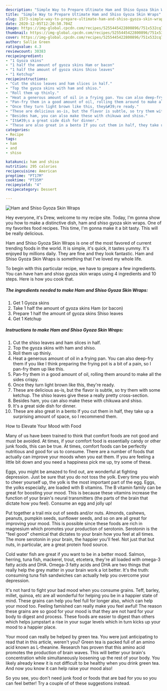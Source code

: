 ```yaml
---
description: "Simple Way to Prepare Ultimate Ham and Shiso Gyoza Skin Wraps"
title: "Simple Way to Prepare Ultimate Ham and Shiso Gyoza Skin Wraps"
slug: 1573-simple-way-to-prepare-ultimate-ham-and-shiso-gyoza-skin-wraps
date: 2020-12-05T12:20:50.704Z
image: https://img-global.cpcdn.com/recipes/5255445422800896/751x532cq70/ham-and-shiso-gyoza-skin-wraps-recipe-main-photo.jpg
thumbnail: https://img-global.cpcdn.com/recipes/5255445422800896/751x532cq70/ham-and-shiso-gyoza-skin-wraps-recipe-main-photo.jpg
cover: https://img-global.cpcdn.com/recipes/5255445422800896/751x532cq70/ham-and-shiso-gyoza-skin-wraps-recipe-main-photo.jpg
author: Sallie Green
ratingvalue: 4.3
reviewcount: 30383
recipeingredient:
- "1 Gyoza skins"
- "1 half the amount of gyoza skins Ham or bacon"
- "1 half the amount of gyoza skins Shiso leaves"
- "1 Ketchup"
recipeinstructions:
- "Cut the shiso leaves and ham slices in half."
- "Top the gyoza skins with ham and shiso."
- "Roll them up thinly."
- "Heat a generous amount of oil in a frying pan. You can also deep-fry them if you like I think preparing the frying pot is a bit of a pain, so I pan-fry them up like this."
- "Pan-fry them in a good amount of oil, rolling them around to make all the sides crispy."
- "Once they turn light brown like this, they&#39;re ready."
- "These are delicious as-is, but the flavor is subtle, so try them with some ketchup. The shiso leaves give these a really pretty cross-section."
- "Besides ham, you can also make these with chikuwa and shiso."
- "It&#39;s a great side dish for dinner."
- "These are also great in a bento If you cut them in half, they take up a surprising amount of space, so I recommend them."
categories:
- Recipe
tags:
- ham
- and
- shiso

katakunci: ham and shiso 
nutrition: 295 calories
recipecuisine: American
preptime: "PT17M"
cooktime: "PT35M"
recipeyield: "4"
recipecategory: Dessert

---
```



![Ham and Shiso Gyoza Skin Wraps](https://img-global.cpcdn.com/recipes/5255445422800896/751x532cq70/ham-and-shiso-gyoza-skin-wraps-recipe-main-photo.jpg)

Hey everyone, it's Drew, welcome to my recipe site. Today, I'm gonna show you how to make a distinctive dish, ham and shiso gyoza skin wraps. One of my favorites food recipes. This time, I'm gonna make it a bit tasty. This will be really delicious.



Ham and Shiso Gyoza Skin Wraps is one of the most favored of current trending foods in the world. It is simple, it's quick, it tastes yummy. It's enjoyed by millions daily. They are fine and they look fantastic. Ham and Shiso Gyoza Skin Wraps is something that I've loved my whole life.


To begin with this particular recipe, we have to prepare a few ingredients. You can have ham and shiso gyoza skin wraps using 4 ingredients and 10 steps. Here is how you cook that.

<!--inarticleads1-->

##### The ingredients needed to make Ham and Shiso Gyoza Skin Wraps:

1. Get 1 Gyoza skins
1. Take 1 half the amount of gyoza skins Ham (or bacon)
1. Prepare 1 half the amount of gyoza skins Shiso leaves
1. Get 1 Ketchup




<!--inarticleads2-->

##### Instructions to make Ham and Shiso Gyoza Skin Wraps:

1. Cut the shiso leaves and ham slices in half.
1. Top the gyoza skins with ham and shiso.
1. Roll them up thinly.
1. Heat a generous amount of oil in a frying pan. You can also deep-fry them if you like I think preparing the frying pot is a bit of a pain, so I pan-fry them up like this.
1. Pan-fry them in a good amount of oil, rolling them around to make all the sides crispy.
1. Once they turn light brown like this, they&#39;re ready.
1. These are delicious as-is, but the flavor is subtle, so try them with some ketchup. The shiso leaves give these a really pretty cross-section.
1. Besides ham, you can also make these with chikuwa and shiso.
1. It&#39;s a great side dish for dinner.
1. These are also great in a bento If you cut them in half, they take up a surprising amount of space, so I recommend them.




How to Elevate Your Mood with Food


Many of us have been trained to think that comfort foods are not good and must be avoided. At times, if your comfort food is essentially candy or other junk foods, this can be true. At times, comfort foods can be perfectly nutritious and good for us to consume. There are a number of foods that actually can improve your moods when you eat them. If you are feeling a little bit down and you need a happiness pick me up, try some of these.

Eggs, you might be amazed to find out, are wonderful at fighting depression. Just be sure that you do not toss the yolk. Every time you wish to cheer yourself up, the yolk is the most important part of the egg. Eggs, the yolks especially, are loaded with B vitamins. The B vitamin family can be great for boosting your mood. This is because these vitamins increase the function of your brain's neural transmitters (the parts of the brain that dictate how you feel). Consume an egg and jolly up!

Put together a trail mix out of seeds and/or nuts. Almonds, cashews, peanuts, pumpkin seeds, sunflower seeds, and so on are all great for improving your mood. This is possible since these foods are rich in magnesium which promotes your production of serotonin. Serotonin is the "feel good" chemical that dictates to your brain how you feel at all times. The more serotonin in your brain, the happier you'll feel. Not just that but nuts, in particular, are a great protein food source.

Cold water fish are great if you want to be in a better mood. Salmon, herring, tuna fish, mackerel, trout, etcetera, they're all loaded with omega-3 fatty acids and DHA. Omega-3 fatty acids and DHA are two things that really help the grey matter in your brain work a lot better. It's the truth: consuming tuna fish sandwiches can actually help you overcome your depression. 

It's not hard to fight your bad mood when you consume grains. Teff, barley, millet, quinoa, etc are all wonderful for helping you be in a happier state of mind. These grains can help you feel full for longer also, which can help your mood too. Feeling famished can really make you feel awful! The reason these grains are so good for your mood is that they are not hard for your body to digest and process. These foods are easier to digest than others which helps jumpstart a rise in your sugar levels which in turn kicks up your mood to a happier place.

Your mood can really be helped by green tea. You were just anticipating to read that in this article, weren't you? Green tea is packed full of an amino acid known as L-theanine. Research has proven that this amino acid promotes the production of brain waves. This will better your brain's concentration while simultaneously loosening up the rest of your body. You likely already knew it is not difficult to be healthy when you drink green tea. And now you know it can help raise your mood also!

So you see, you don't need junk food or foods that are bad for you so you can feel better! Try  a  couple of  of  these  suggestions  instead.

